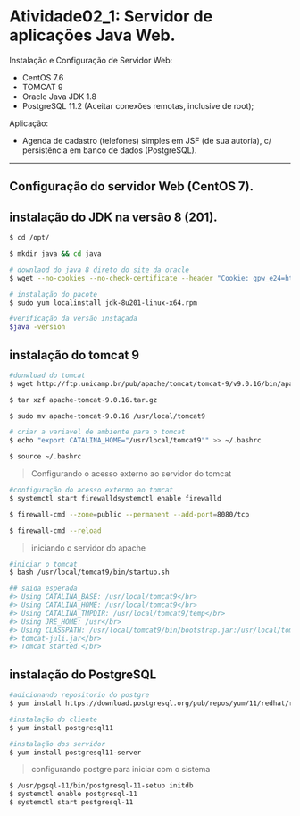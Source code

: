 # Atividade02_1: Servidor de aplicações Java Web.

Instalação e Configuração de Servidor Web:

-   CentOS 7.6
-   TOMCAT 9
-   Oracle Java JDK 1.8
-   PostgreSQL 11.2 (Aceitar conexões remotas, inclusive de root);

Aplicação:

-   Agenda de cadastro (telefones) simples em JSF (de sua autoria), c/ persistência em banco de dados (PostgreSQL).

---

## Configuração do servidor Web (CentOS 7).

## **instalação do JDK na versão 8 (201).**

```sh
$ cd /opt/

$ mkdir java && cd java

# downlaod do java 8 direto do site da oracle
$ wget --no-cookies --no-check-certificate --header "Cookie: gpw_e24=http%3A%2F%2Fwww.oracle.com%2F; oraclelicense=accept-securebackup-cookie" "https://download.oracle.com/otn-pub/java/jdk/8u201-b09/42970487e3af4f5aa5bca3f542482c60/jdk-8u201-linux-x64.rpm"

# instalação do pacote
$ sudo yum localinstall jdk-8u201-linux-x64.rpm

#verificação da versão instaçada
$java -version
```

## **instalação do tomcat 9**

```sh
#donwload do tomcat
$ wget http://ftp.unicamp.br/pub/apache/tomcat/tomcat-9/v9.0.16/bin/apache-tomcat-9.0.16.tar.gz

$ tar xzf apache-tomcat-9.0.16.tar.gz

$ sudo mv apache-tomcat-9.0.16 /usr/local/tomcat9

# criar a variavel de ambiente para o tomcat
$ echo "export CATALINA_HOME="/usr/local/tomcat9"" >> ~/.bashrc

$ source ~/.bashrc
```

> Configurando o acesso externo ao servidor do tomcat

```sh
#configuração do acesso extermo ao tomcat
$ systemctl start firewalldsystemctl enable firewalld

$ firewall-cmd --zone=public --permanent --add-port=8080/tcp

$ firewall-cmd --reload
```

> iniciando o servidor do apache

```sh
#iniciar o tomcat
$ bash /usr/local/tomcat9/bin/startup.sh

## saida esperada
#> Using CATALINA_BASE: /usr/local/tomcat9</br>
#> Using CATALINA_HOME: /usr/local/tomcat9</br>
#> Using CATALINA_TMPDIR: /usr/local/tomcat9/temp</br>
#> Using JRE_HOME: /usr</br>
#> Using CLASSPATH: /usr/local/tomcat9/bin/bootstrap.jar:/usr/local/tomcat9/bin/</br>
#> tomcat-juli.jar</br>
#> Tomcat started.</br>
```

## **instalação do PostgreSQL**

```sh
#adicionando repositorio do postgre
$ yum install https://download.postgresql.org/pub/repos/yum/11/redhat/rhel-7-x86_64/pgdg-centos11-11-2.noarch.rpm

#instalação do cliente
$ yum install postgresql11

#instalação dos servidor
$ yum install postgresql11-server
```

> configurando postgre para iniciar com o sistema

```sh
$ /usr/pgsql-11/bin/postgresql-11-setup initdb
$ systemctl enable postgresql-11
$ systemctl start postgresql-11
```
